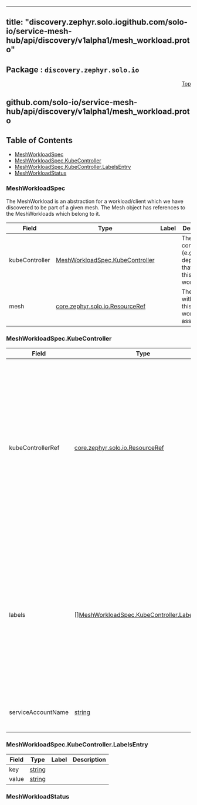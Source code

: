 
---
title: "discovery.zephyr.solo.iogithub.com/solo-io/service-mesh-hub/api/discovery/v1alpha1/mesh_workload.proto"
---

## Package : `discovery.zephyr.solo.io`



<a name="top"></a>

<a name="API Reference for github.com/solo-io/service-mesh-hub/api/discovery/v1alpha1/mesh_workload.proto"></a>
<p align="right"><a href="#top">Top</a></p>

## github.com/solo-io/service-mesh-hub/api/discovery/v1alpha1/mesh_workload.proto


## Table of Contents
  - [MeshWorkloadSpec](#discovery.zephyr.solo.io.MeshWorkloadSpec)
  - [MeshWorkloadSpec.KubeController](#discovery.zephyr.solo.io.MeshWorkloadSpec.KubeController)
  - [MeshWorkloadSpec.KubeController.LabelsEntry](#discovery.zephyr.solo.io.MeshWorkloadSpec.KubeController.LabelsEntry)
  - [MeshWorkloadStatus](#discovery.zephyr.solo.io.MeshWorkloadStatus)







<a name="discovery.zephyr.solo.io.MeshWorkloadSpec"></a>

### MeshWorkloadSpec
The MeshWorkload is an abstraction for a workload/client which we have discovered to be part of a given mesh. The Mesh object has references to the MeshWorkloads which belong to it.


| Field | Type | Label | Description |
| ----- | ---- | ----- | ----------- |
| kubeController | [MeshWorkloadSpec.KubeController](#discovery.zephyr.solo.io.MeshWorkloadSpec.KubeController) |  | The controller (e.g. deployment) that owns this workload |
| mesh | [core.zephyr.solo.io.ResourceRef](#core.zephyr.solo.io.ResourceRef) |  | The mesh with which this workload is associated |






<a name="discovery.zephyr.solo.io.MeshWorkloadSpec.KubeController"></a>

### MeshWorkloadSpec.KubeController



| Field | Type | Label | Description |
| ----- | ---- | ----- | ----------- |
| kubeControllerRef | [core.zephyr.solo.io.ResourceRef](#core.zephyr.solo.io.ResourceRef) |  | Resource ref to the underlying kubernetes controller which is managing the pods associated with the workloads. It has the generic name kube_controller as it can represent either a deployment or a daemonset. Or potentially any other kubernetes object which creates injected pods. |
| labels | [][MeshWorkloadSpec.KubeController.LabelsEntry](#discovery.zephyr.solo.io.MeshWorkloadSpec.KubeController.LabelsEntry) | repeated | these are the labels directly from the pods that this controller owns NB: these are NEITHER the matchLabels nor the labels on the controller itself. we need these to determine which services are backed by this workload, and the service backing is determined by the pod labels. |
| serviceAccountName | [string](#string) |  | Service account attached to the pods owned by this controller |






<a name="discovery.zephyr.solo.io.MeshWorkloadSpec.KubeController.LabelsEntry"></a>

### MeshWorkloadSpec.KubeController.LabelsEntry



| Field | Type | Label | Description |
| ----- | ---- | ----- | ----------- |
| key | [string](#string) |  |  |
| value | [string](#string) |  |  |






<a name="discovery.zephyr.solo.io.MeshWorkloadStatus"></a>

### MeshWorkloadStatus






 <!-- end messages -->

 <!-- end enums -->

 <!-- end HasExtensions -->

 <!-- end services -->

